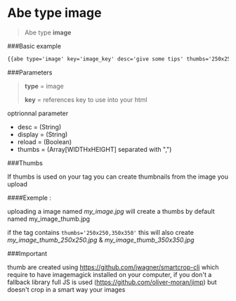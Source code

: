 # Abe type image

> Abe type __image__

###Basic example

```html
{{abe type='image' key='image_key' desc='give some tips' thumbs='250x250,350x350'}}
```

###Parameters

> __type__ = image
> 
> __key__ = references key to use into your html

optrionnal parameter

- desc = (String)
- display = (String)
- reload = (Boolean)
- thumbs = (Array[WIDTHxHEIGHT] separated with ",")

###Thumbs

If thumbs is used on your tag you can create thumbnails from the image you upload

####Exemple :

uploading a image named *my_image.jpg* will create a thumbs by default named my_image_thumb.jpg

if the tag contains ```thumbs='250x250,350x350'``` this will also create *my_image_thumb_250x250.jpg* & *my_image_thumb_350x350.jpg*

###Important

thumb are created using https://github.com/jwagner/smartcrop-cli which require to have imagemagick installed on your computer, if you don't a fallback library full JS is used (https://github.com/oliver-moran/jimp) but doesn't crop in a smart way your images